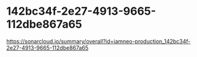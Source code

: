 # 142bc34f-2e27-4913-9665-112dbe867a65
https://sonarcloud.io/summary/overall?id=iamneo-production_142bc34f-2e27-4913-9665-112dbe867a65
